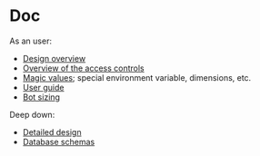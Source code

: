 # Doc

As an user:

  - [Design overview](Design.md)
  - [Overview of the access controls](Access-Groups.md)
  - [Magic values](Magic-Values.md); special environment variable, dimensions,
    etc.
  - [User guide](User-Guide.md)
  - [Bot sizing](Bot-Sizing.md)

Deep down:

  - [Detailed design](Detailed-Design.md)
  - [Database schemas](Schemas.md)
